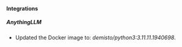 
#### Integrations

##### AnythingLLM

- Updated the Docker image to: *demisto/python3:3.11.11.1940698*.
